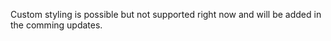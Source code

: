 Custom styling is possible but not supported right now and will be added in the comming updates.

<!-- TOC depthFrom:2 depthTo:3 -->


<!-- /TOC -->